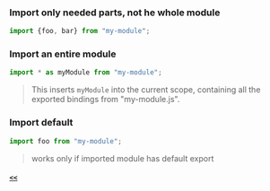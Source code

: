 ### Import only needed parts, not he whole module

```JavaScript
import {foo, bar} from "my-module";
```

### Import an entire module

```JavaScript
import * as myModule from "my-module";
```
> This inserts `myModule` into the current scope, containing all the exported bindings from "my-module.js".

### Import default

```JavaScript
import foo from "my-module";
```
> works only if imported module has default export

##### [`<<`](../README.md)